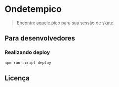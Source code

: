 # Ondetempico
> Encontre aquele pico para sua sessão de skate.

## Para desenvolvedores

### Realizando deploy
```sh
npm run-script deploy 
```

## Licença
